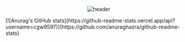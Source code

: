 <div align="center">
  
![header](https://capsule-render.vercel.app/api?type=Cylinder&text=OriginC&color=auto)
</div>
[![Anurag's GitHub stats](https://github-readme-stats.vercel.app/api?username=cgw9597)](https://github.com/anuraghazra/github-readme-stats)




<!--
**cgw9597/cgw9597** is a ✨ _special_ ✨ repository because its `README.md` (this file) appears on your GitHub profile.

Here are some ideas to get you started:

- 🔭 I’m currently working on ...
- 🌱 I’m currently learning ...
- 👯 I’m looking to collaborate on ...
- 🤔 I’m looking for help with ...
- 💬 Ask me about ...
- 📫 How to reach me: ...
- 😄 Pronouns: ...
- ⚡ Fun fact: ...
-->
